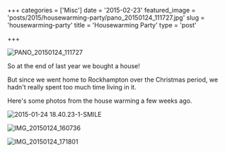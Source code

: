 +++
categories = ['Misc']
date = '2015-02-23'
featured_image = 'posts/2015/housewarming-party/pano_20150124_111727.jpg'
slug = 'housewarming-party'
title = 'Housewarming Party'
type = 'post'

+++

![PANO_20150124_111727](pano_20150124_111727.jpg)

So at the end of last year we bought a house!

But since we went home to Rockhampton over the Christmas period, we hadn't really spent too much time living in it.

Here's some photos from the house warming a few weeks ago.

![2015-01-24 18.40.23-1-SMILE](2015-01-24-18-40-23-1-smile.jpg)

![IMG_20150124_160736](img_20150124_160736.jpg)

![IMG_20150124_171801](img_20150124_171801.jpg)
